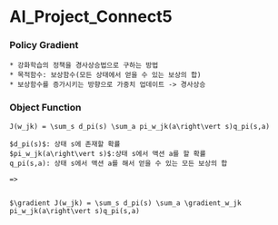 # AI_Project_Connect5

### Policy Gradient  
    * 강화학습의 정책을 경사상승법으로 구하는 방법  
    * 목적함수: 보상함수(모든 상태에서 얻을 수 있는 보상의 합)
    * 보상함수를 증가시키는 방향으로 가중치 업데이트 -> 경사상승

### Object Function
    J(w_jk) = \sum_s d_pi(s) \sum_a pi_w_jk(a\right\vert s)q_pi(s,a)

    $d_pi(s)$: 상태 s에 존재할 확률
    $pi_w_jk(a\right\vert s)$:상태 s에서 액션 a를 할 확률
    q_pi(s,a): 상태 s에서 액션 a를 해서 얻을 수 있는 모든 보상의 합

    => 


    $\gradient J(w_jk) = \sum_s d_pi(s) \sum_a \gradient_w_jk pi_w_jk(a\right\vert s)q_pi(s,a)
